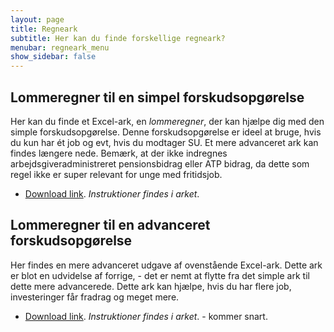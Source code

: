```yaml
---
layout: page
title: Regneark
subtitle: Her kan du finde forskellige regneark?
menubar: regneark_menu
show_sidebar: false
---
```


## Lommeregner til en simpel forskudsopgørelse
Her kan du finde et Excel-ark, en *lommeregner*, der kan hjælpe dig med den simple forskudsopgørelse. Denne forskudsopgørelse er ideel at bruge, hvis du kun har ét job og evt, hvis du modtager SU. Et mere advanceret ark kan findes længere nede. Bemærk, at der ikke indregnes arbejdsgiveradministreret pensionsbidrag eller ATP bidrag, da dette som regel ikke er super relevant for unge med fritidsjob.

- [Download link](/assets/downloads/simpel_forskudsberegner-1.xlsx/). *Instruktioner findes i arket*.



## Lommeregner til en advanceret forskudsopgørelse
Her findes en mere advanceret udgave af ovenstående Excel-ark. Dette ark er blot en udvidelse af forrige, - det er nemt at flytte fra det simple ark til dette mere advancerede. Dette ark kan hjælpe, hvis du har flere job, investeringer får fradrag og meget mere.

- [Download link](). *Instruktioner findes i arket*. - kommer snart.
